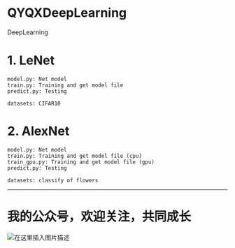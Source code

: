 # QYQXDeepLearning

DeepLearning

# 1. LeNet
    model.py: Net model
    train.py: Training and get model file
    predict.py: Testing
	
	datasets: CIFAR10
	
# 2. AlexNet
    model.py: Net model
    train.py: Training and get model file (cpu)
	train_gpu.py: Training and get model file (gpu)
    predict.py: Testing
	
	datasets: classify of flowers


______
# 我的公众号，欢迎关注，共同成长
![在这里插入图片描述](https://img-blog.csdnimg.cn/f9895d8a1dd544eebdc501bf7f12e56a.png#pic_center)
